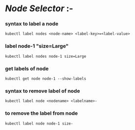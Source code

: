 # *Node Selector* :-

### syntax to label a node
```
kubectl label nodes <node-name> <label-key>=<label-value>			
```

### label node-1 "size=Large"
```
kubectl label nodes node-1 size=Large			
```

### get labels of node
```
kubectl get node node-1 --show-labels
```

### syntax to remove label of node
```
kubectl label node <nodename> <labelname>-
```

### to remove the label from node
```
kubectl label node node-1 size-
```